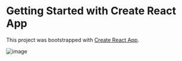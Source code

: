 # Getting Started with Create React App

This project was bootstrapped with [Create React App](https://github.com/facebook/create-react-app).

![image](https://github.com/GAYATHRI1924/profilepage/assets/120390349/07d3b6af-c836-45f8-b13b-9fe83e7f9270)
